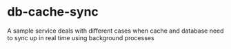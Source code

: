 # db-cache-sync
A sample service deals with different cases when cache and database need to sync up in real time using background processes
